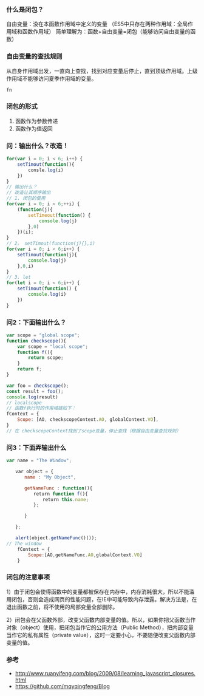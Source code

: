 ### 什么是闭包？
自由变量：没在本函数作用域中定义的变量
（ES5中只存在两种作用域：全局作用域和函数作用域）
简单理解为：函数+自由变量=闭包（能够访问自由变量的函数）
### 自由变量的查找规则
从自身作用域出发，一直向上查找，找到对应变量后停止，直到顶级作用域。上级作用域不能够访问夏季作用域的变量。

```js
fn
```
### 闭包的形式
1. 函数作为参数传递
2. 函数作为值返回

### 问：输出什么？改造！
```js
for(var i = 0; i < 6; i++) {
    setTimout(function(){
        consle.log(i)
    })
}
// 输出什么？
// 改造让其顺序输出
// 1. 闭包的使用
for(var i = 0; i < 6;++i) {
    (function(j){
        setTimeout(function() {
            console.log(j)   
        },0)
    })(i);
}
// 2。 setTimout(function(j){},i)
for(var i = 0; i < 6;i++) {
    setTimout(function(j){
        console.log(j)
    },0,i)
}
// 3. let
for(let i = 0; i < 6;i++) {
    setTimout(function() {
        console.log(i)
    })
}
```

### 问2：下面输出什么？
```js
var scope = "global scope";
function checkscope(){
    var scope = "local scope";
    function f(){
        return scope;
    }
    return f;
}

var foo = checkscope();
const result = foo();
console.log(result) 
// localscope
// 函数f执行时的作用域链如下：
fContext = {
    Scope: [AO, checkscopeContext.AO, globalContext.VO],
}
// 在 checkscopeContext找到了scope变量，停止查找（根据自由变量查找规则）
```

### 问3：下面弄输出什么
```js
var name = "The Window";

　　var object = {
　　　　name : "My Object",

　　　　getNameFunc : function(){
　　　　　　return function f(){
　　　　　　　　return this.name;
　　　　　　};

　　　　}

　　};

　　alert(object.getNameFunc()());
// The window
    fContext = {
        Scope:[AO,getNameFunc.AO,globalContext.VO]
    }
```


### 闭包的注意事项
1）由于闭包会使得函数中的变量都被保存在内存中，内存消耗很大，所以不能滥用闭包，否则会造成网页的性能问题，在IE中可能导致内存泄露。解决方法是，在退出函数之前，将不使用的局部变量全部删除。

2）闭包会在父函数外部，改变父函数内部变量的值。所以，如果你把父函数当作对象（object）使用，把闭包当作它的公用方法（Public Method），把内部变量当作它的私有属性（private value），这时一定要小心，不要随便改变父函数内部变量的值。


### 参考
- http://www.ruanyifeng.com/blog/2009/08/learning_javascript_closures.html
- https://github.com/mqyqingfeng/Blog